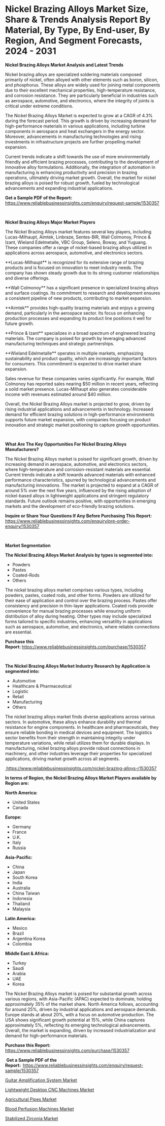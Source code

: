 <p><h1>Nickel Brazing Alloys Market Size, Share & Trends Analysis Report By Material, By Type, By End-user, By Region, And Segment Forecasts, 2024 - 2031</h1></p><p><strong>Nickel Brazing Alloys Market Analysis and Latest Trends</strong></p>
<p><p>Nickel brazing alloys are specialized soldering materials composed primarily of nickel, often alloyed with other elements such as boron, silicon, and phosphorus. These alloys are widely used for joining metal components due to their excellent mechanical properties, high-temperature resistance, and corrosion resistance. They are particularly beneficial in industries such as aerospace, automotive, and electronics, where the integrity of joints is critical under extreme conditions.</p><p>The Nickel Brazing Alloys Market is expected to grow at a CAGR of 4.3% during the forecast period. This growth is driven by increasing demand for high-performance materials in various applications, including turbine components in aerospace and heat exchangers in the energy sector. Moreover, advancements in manufacturing technologies and rising investments in infrastructure projects are further propelling market expansion. </p><p>Current trends indicate a shift towards the use of more environmentally friendly and efficient brazing processes, contributing to the development of innovative alloy formulations. Additionally, the integration of automation in manufacturing is enhancing productivity and precision in brazing operations, ultimately driving market growth. Overall, the market for nickel brazing alloys is poised for robust growth, fueled by technological advancements and expanding industrial applications.</p></p>
<p><strong>Get a Sample PDF of the Report:&nbsp;</strong> <a href="https://www.reliablebusinessinsights.com/enquiry/request-sample/1530357?utm_campaign=97&utm_medium=2&utm_source=Github&utm_content=ia&utm_term=10112024&utm_id=nickel-brazing-alloys">https://www.reliablebusinessinsights.com/enquiry/request-sample/1530357</a></p>
<p>&nbsp;</p>
<p><strong>Nickel Brazing Alloys Major Market Players</strong></p>
<p><p>The Nickel Brazing Alloys market features several key players, including Lucas-Milhaupt, Aimtek, Linbraze, Sentes-BIR, Wall Colmonoy, Prince & Izant, Wieland Edelmetalle, VBC Group, Seleno, Boway, and Yuguang. These companies offer a range of nickel-based brazing alloys utilized in applications across aerospace, automotive, and electronics sectors.</p><p>**Lucas-Milhaupt** is recognized for its extensive range of brazing products and is focused on innovation to meet industry needs. The company has shown steady growth due to its strong customer relationships and diverse offerings.</p><p>**Wall Colmonoy** has a significant presence in specialized brazing alloys and surface coatings. Its commitment to research and development ensures a consistent pipeline of new products, contributing to market expansion. </p><p>**Aimtek** provides high-quality brazing materials and enjoys a growing demand, particularly in the aerospace sector. Its focus on enhancing production processes and expanding its product line positions it well for future growth.</p><p>**Prince & Izant** specializes in a broad spectrum of engineered brazing materials. The company is poised for growth by leveraging advanced manufacturing techniques and strategic partnerships.</p><p>**Wieland Edelmetalle** operates in multiple markets, emphasizing sustainability and product quality, which are increasingly important factors for consumers. This commitment is expected to drive market share expansion.</p><p>Sales revenue for these companies varies significantly. For example, Wall Colmonoy has reported sales nearing $50 million in recent years, reflecting a solid market presence. Lucas-Milhaupt also generates considerable income with revenues estimated around $40 million. </p><p>Overall, the Nickel Brazing Alloys market is projected to grow, driven by rising industrial applications and advancements in technology. Increased demand for efficient brazing solutions in high-performance environments supports future market expansion, with companies focusing on product innovation and strategic market positioning to capture growth opportunities.</p></p>
<p>&nbsp;</p>
<p><strong>What Are The Key Opportunities For Nickel Brazing Alloys Manufacturers?</strong></p>
<p><p>The Nickel Brazing Alloys market is poised for significant growth, driven by increasing demand in aerospace, automotive, and electronics sectors, where high-temperature and corrosion-resistant materials are essential. Current trends indicate a shift towards advanced materials with enhanced performance characteristics, spurred by technological advancements and manufacturing innovations. The market is projected to expand at a CAGR of around 5% over the next five years, influenced by the rising adoption of nickel-based alloys in lightweight applications and stringent regulatory standards. Future outlook remains positive, with opportunities in emerging markets and the development of eco-friendly brazing solutions.</p></p>
<p><strong>Inquire or Share Your Questions If Any Before Purchasing This Report:</strong> <a href="https://www.reliablebusinessinsights.com/enquiry/pre-order-enquiry/1530357?utm_campaign=97&utm_medium=2&utm_source=Github&utm_content=ia&utm_term=10112024&utm_id=nickel-brazing-alloys">https://www.reliablebusinessinsights.com/enquiry/pre-order-enquiry/1530357</a></p>
<p>&nbsp;</p>
<p><strong>Market Segmentation</strong></p>
<p><strong>The Nickel Brazing Alloys Market Analysis by types is segmented into:</strong></p>
<p><ul><li>Powders</li><li>Pastes</li><li>Coated-Rods</li><li>Others</li></ul></p>
<p><p>The nickel brazing alloys market comprises various types, including powders, pastes, coated rods, and other forms. Powders are utilized for their ease of application and control over the brazing process. Pastes offer consistency and precision in thin-layer applications. Coated rods provide convenience for manual brazing processes while ensuring uniform distribution of alloy during heating. Other types may include specialized forms tailored to specific industries, enhancing versatility in applications such as aerospace, automotive, and electronics, where reliable connections are essential.</p></p>
<p><strong>Purchase this Report:&nbsp;</strong><a href="https://www.reliablebusinessinsights.com/purchase/1530357?utm_campaign=97&utm_medium=2&utm_source=Github&utm_content=ia&utm_term=10112024&utm_id=nickel-brazing-alloys">https://www.reliablebusinessinsights.com/purchase/1530357</a></p>
<p>&nbsp;</p>
<p><strong>The Nickel Brazing Alloys Market Industry Research by Application is segmented into:</strong></p>
<p><ul><li>Automotive</li><li>Healthcare & Pharmaceutical</li><li>Logistic</li><li>Retail</li><li>Manufacturing</li><li>Others</li></ul></p>
<p><p>The nickel brazing alloys market finds diverse applications across various sectors. In automotive, these alloys enhance durability and thermal resistance for engine components. In healthcare and pharmaceuticals, they ensure reliable bonding in medical devices and equipment. The logistics sector benefits from their strength in maintaining integrity under temperature variations, while retail utilizes them for durable displays. In manufacturing, nickel brazing alloys provide robust connections in machinery, and other industries leverage their properties for specialized applications, driving market growth across all segments.</p></p>
<p><a href="https://www.reliablebusinessinsights.com/nickel-brazing-alloys-r1530357?utm_campaign=97&utm_medium=2&utm_source=Github&utm_content=ia&utm_term=10112024&utm_id=nickel-brazing-alloys">&nbsp;https://www.reliablebusinessinsights.com/nickel-brazing-alloys-r1530357</a></p>
<p><strong>In terms of Region, the Nickel Brazing Alloys Market Players available by Region are:</strong></p>
<p>
    <p> <strong> North America: </strong>
        <ul>
            <li>United States</li>
            <li>Canada</li>
        </ul>
        </p> 
    <p> <strong> Europe: </strong>
        <ul>
            <li>Germany</li>
            <li>France</li>
            <li>U.K.</li>
            <li>Italy</li>
            <li>Russia</li>
        </ul>
        </p> 
    <p> <strong> Asia-Pacific: </strong>
        <ul>
            <li>China</li>
            <li>Japan</li>
            <li>South Korea</li>
            <li>India</li>
            <li>Australia</li>
            <li>China Taiwan</li>
            <li>Indonesia</li>
            <li>Thailand</li>
            <li>Malaysia</li>
        </ul>
        </p> 
    <p> <strong> Latin America: </strong>
        <ul>
            <li>Mexico</li>
            <li>Brazil</li>
            <li>Argentina Korea</li>
            <li>Colombia</li>
        </ul>
        </p> 
    <p> <strong> Middle East & Africa: </strong>
        <ul>
            <li>Turkey</li>
            <li>Saudi</li>
            <li>Arabia</li>
            <li>UAE</li>
            <li>Korea</li>
        </ul>
    </p>
    </p>
<p><p>The Nickel Brazing Alloys market is poised for substantial growth across various regions, with Asia-Pacific (APAC) expected to dominate, holding approximately 35% of the market share. North America follows, accounting for around 25%, driven by industrial applications and aerospace demands. Europe stands at about 20%, with a focus on automotive production. The USA shows significant growth potential at 15%, while China captures approximately 5%, reflecting its emerging technological advancements. Overall, the market is expanding, driven by increased industrialization and demand for high-performance materials.</p></p>
<p><strong>Purchase this Report: </strong><a href="https://www.reliablebusinessinsights.com/purchase/1530357?utm_campaign=97&utm_medium=2&utm_source=Github&utm_content=ia&utm_term=10112024&utm_id=nickel-brazing-alloys">https://www.reliablebusinessinsights.com/purchase/1530357</a></p>
<p>&nbsp;<strong>Get a Sample PDF of the Report:&nbsp;&nbsp;</strong><a href="https://www.reliablebusinessinsights.com/enquiry/request-sample/1530357?utm_campaign=97&utm_medium=2&utm_source=Github&utm_content=ia&utm_term=10112024&utm_id=nickel-brazing-alloys">https://www.reliablebusinessinsights.com/enquiry/request-sample/1530357</a></p>
<p><strong></strong></p>
<p><p><a href="https://www.linkedin.com/pulse/navigating-global-guitar-amplification-system-market-landscape-y1mff?utm_campaign=97&utm_medium=2&utm_source=Github&utm_content=ia&utm_term=10112024&utm_id=nickel-brazing-alloys">Guitar Amplification System Market</a></p><p><a href="https://www.linkedin.com/pulse/lightweight-desktop-cnc-machines-market-navigating-challenges-i0cqf?utm_campaign=97&utm_medium=2&utm_source=Github&utm_content=ia&utm_term=10112024&utm_id=nickel-brazing-alloys">Lightweight Desktop CNC Machines Market</a></p><p><a href="https://github.com/yoreivesal/Market-Research-Report-List-1/blob/main/agricultural-pipes-market.md?utm_campaign=97&utm_medium=2&utm_source=Github&utm_content=ia&utm_term=10112024&utm_id=nickel-brazing-alloys">Agricultural Pipes Market</a></p><p><a href="https://issuu.com/reportprime-2/docs/blood-perfusion-machines-market-siz_7c08a246b74527?utm_campaign=97&utm_medium=2&utm_source=Github&utm_content=ia&utm_term=10112024&utm_id=nickel-brazing-alloys">Blood Perfusion Machines Market</a></p><p><a href="https://github.com/shebaharrifx/Market-Research-Report-List-1/blob/main/stabilized-zirconia-market.md?utm_campaign=97&utm_medium=2&utm_source=Github&utm_content=ia&utm_term=10112024&utm_id=nickel-brazing-alloys">Stabilized Zirconia Market</a></p></p>